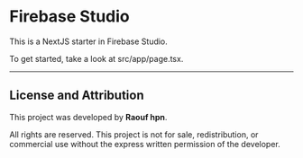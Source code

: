 # Firebase Studio

This is a NextJS starter in Firebase Studio.

To get started, take a look at src/app/page.tsx.

---

## License and Attribution

This project was developed by **Raouf hpn**.

All rights are reserved. This project is not for sale, redistribution, or commercial use without the express written permission of the developer.
